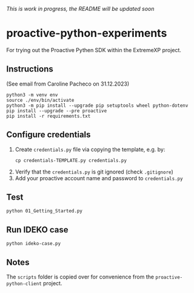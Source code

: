 _This is work in progress, the README will be updated soon_

# proactive-python-experiments
For trying out the Proactive Pythen SDK within the ExtremeXP project.

## Instructions
(See email from Caroline Pacheco on 31.12.2023)
```
python3 -m venv env
source ./env/bin/activate
python3 -m pip install --upgrade pip setuptools wheel python-dotenv
pip install --upgrade --pre proactive
pip install -r requirements.txt
```

## Configure credentials
1. Create `credentials.py` file via copying the template, e.g. by:
    ```
    cp credentials-TEMPLATE.py credentials.py
    ``` 
2. Verify that the `credentials.py` is git ignored (check `.gitignore`)
1. Add your proactive account name and password to `credentials.py`

## Test
```
python 01_Getting_Started.py
```

## Run IDEKO case
```
python ideko-case.py
```

## Notes
The `scripts` folder is copied over for convenience from the `proactive-python-client` project. 
